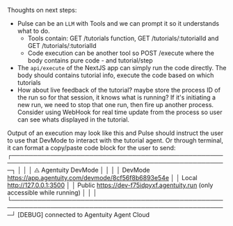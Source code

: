 Thoughts on next steps:
- Pulse can be an `LLM` with Tools and we can prompt it so it understands what to do.
    - Tools contain: GET /tutorials function, GET /tutorials/:tutorialId and GET /tutorials/:tutorialId
    - Code execution can be another tool so POST /execute where the body contains pure code - and tutorial/step
- The `api/execute` of the NextJS app can simply run the code directly. The body should contains
  tutorial info, execute the code based on which tutorials
- How about live feedback of the tutorial? maybe store the process ID of the run so for that session, it knows
  what is running? If it's initiating a new run, we need to stop that one run, then fire up another process.
  Consider using WebHook for real time update from the process so user can see whats displayed in the tutorial.

Output of an execution may look like this and Pulse should instruct the user to use that DevMode to interact
with the tutorial agent. Or through terminal, it can format a copy/paste code block for the user to send:
┌────────────────────────────────────────────────────────────────────────────────────────────────────┐
│                                                                                                    │
│  ⨺ Agentuity DevMode                                                                              │
│                                                                                                    │
│  DevMode     https://app.agentuity.com/devmode/8cf56f8b6893e54e                                    │
│  Local       http://127.0.0.1:3500                                                                 │
│  Public      https://dev-f75idpyxf.agentuity.run  (only accessible while running)                  │
│                                                                                                    │
└────────────────────────────────────────────────────────────────────────────────────────────────────┘
[DEBUG] connected to Agentuity Agent Cloud